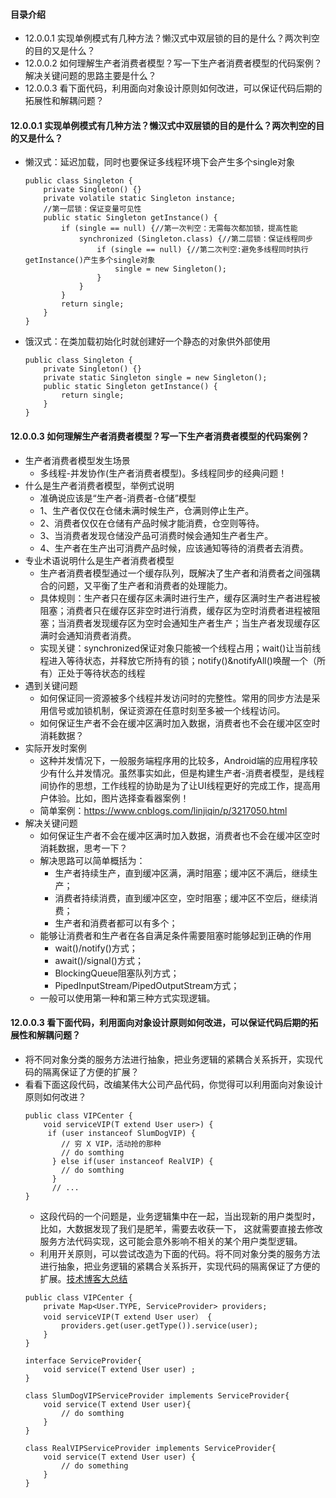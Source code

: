 #### 目录介绍
- 12.0.0.1 实现单例模式有几种方法？懒汉式中双层锁的目的是什么？两次判空的目的又是什么？
- 12.0.0.2 如何理解生产者消费者模型？写一下生产者消费者模型的代码案例？解决关键问题的思路主要是什么？
- 12.0.0.3 看下面代码，利用面向对象设计原则如何改进，可以保证代码后期的拓展性和解耦问题？




#### 12.0.0.1 实现单例模式有几种方法？懒汉式中双层锁的目的是什么？两次判空的目的又是什么？
- 懒汉式：延迟加载，同时也要保证多线程环境下会产生多个single对象
    ```
    public class Singleton { 
        private Singleton() {} 
        private volatile static Singleton instance;
        //第一层锁：保证变量可见性 
        public static Singleton getInstance() { 
            if (single == null) {//第一次判空：无需每次都加锁，提高性能 
                synchronized (Singleton.class) {//第二层锁：保证线程同步
                    if (single == null) {//第二次判空:避免多线程同时执行getInstance()产生多个single对象 
                        single = new Singleton(); 
                    } 
                } 
            } 
            return single; 
        } 
    }
    ```
- 饿汉式：在类加载初始化时就创建好一个静态的对象供外部使用
    ```
    public class Singleton { 
        private Singleton() {} 
        private static Singleton single = new Singleton(); 
        public static Singleton getInstance() { 
            return single; 
        } 
    }
    ```


#### 12.0.0.3 如何理解生产者消费者模型？写一下生产者消费者模型的代码案例？
- 生产者消费者模型发生场景
    - 多线程-并发协作(生产者消费者模型)。多线程同步的经典问题！
- 什么是生产者消费者模型，举例式说明
    - 准确说应该是“生产者-消费者-仓储”模型
    - 1、生产者仅仅在仓储未满时候生产，仓满则停止生产。
    - 2、消费者仅仅在仓储有产品时候才能消费，仓空则等待。
    - 3、当消费者发现仓储没产品可消费时候会通知生产者生产。
    - 4、生产者在生产出可消费产品时候，应该通知等待的消费者去消费。
- 专业术语说明什么是生产者消费者模型
    - 生产者消费者模型通过一个缓存队列，既解决了生产者和消费者之间强耦合的问题，又平衡了生产者和消费者的处理能力。
    - 具体规则：生产者只在缓存区未满时进行生产，缓存区满时生产者进程被阻塞；消费者只在缓存区非空时进行消费，缓存区为空时消费者进程被阻塞；当消费者发现缓存区为空时会通知生产者生产；当生产者发现缓存区满时会通知消费者消费。
    - 实现关键：synchronized保证对象只能被一个线程占用；wait()让当前线程进入等待状态，并释放它所持有的锁；notify()&notifyAll()唤醒一个（所有）正处于等待状态的线程
- 遇到关键问题
    - 如何保证同一资源被多个线程并发访问时的完整性。常用的同步方法是采用信号或加锁机制，保证资源在任意时刻至多被一个线程访问。
    - 如何保证生产者不会在缓冲区满时加入数据，消费者也不会在缓冲区空时消耗数据？
- 实际开发时案例
    - 这种并发情况下，一般服务端程序用的比较多，Android端的应用程序较少有什么并发情况。虽然事实如此，但是构建生产者-消费者模型，是线程间协作的思想，工作线程的协助是为了让UI线程更好的完成工作，提高用户体验。比如，图片选择查看器案例！
    - 简单案例：https://www.cnblogs.com/linjiqin/p/3217050.html
- 解决关键问题
    - 如何保证生产者不会在缓冲区满时加入数据，消费者也不会在缓冲区空时消耗数据，思考一下？
    - 解决思路可以简单概括为：
        - 生产者持续生产，直到缓冲区满，满时阻塞；缓冲区不满后，继续生产；
        - 消费者持续消费，直到缓冲区空，空时阻塞；缓冲区不空后，继续消费；
        - 生产者和消费者都可以有多个；
    - 能够让消费者和生产者在各自满足条件需要阻塞时能够起到正确的作用
        - wait()/notify()方式；
        - await()/signal()方式；
        - BlockingQueue阻塞队列方式；
        - PipedInputStream/PipedOutputStream方式；
    - 一般可以使用第一种和第三种方式实现逻辑。




#### 12.0.0.3 看下面代码，利用面向对象设计原则如何改进，可以保证代码后期的拓展性和解耦问题？
- 将不同对象分类的服务方法进行抽象，把业务逻辑的紧耦合关系拆开，实现代码的隔离保证了方便的扩展？
- 看看下面这段代码，改编某伟大公司产品代码，你觉得可以利用面向对象设计原则如何改进？
    ```
    public class VIPCenter {
        void serviceVIP(T extend User user>) {
         if (user instanceof SlumDogVIP) {
            // 穷 X VIP，活动抢的那种
            // do somthing
          } else if(user instanceof RealVIP) {
            // do somthing
          }
          // ...
    }
    ```
    - 这段代码的一个问题是，业务逻辑集中在一起，当出现新的用户类型时，比如，大数据发现了我们是肥羊，需要去收获一下， 这就需要直接去修改服务方法代码实现，这可能会意外影响不相关的某个用户类型逻辑。
    - 利用开关原则，可以尝试改造为下面的代码。将不同对象分类的服务方法进行抽象，把业务逻辑的紧耦合关系拆开，实现代码的隔离保证了方便的扩展。[技术博客大总结](https://github.com/yangchong211/YCBlogs)
    ```
    public class VIPCenter {
        private Map<User.TYPE, ServiceProvider> providers;
        void serviceVIP(T extend User user） {
            providers.get(user.getType()).service(user);
        }
    }
    
    interface ServiceProvider{
        void service(T extend User user) ;
    }
    
    class SlumDogVIPServiceProvider implements ServiceProvider{
        void service(T extend User user){
            // do somthing
        }
    }
    
    class RealVIPServiceProvider implements ServiceProvider{
        void service(T extend User user) {
            // do something
        }
    }
    ```





